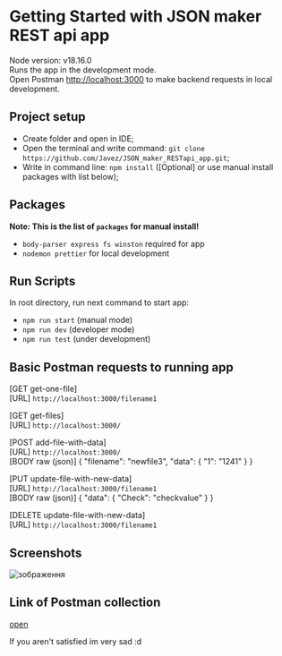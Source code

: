 # Getting Started with JSON maker REST api app

Node version: v18.16.0\
Runs the app in the development mode.\
Open Postman [http://localhost:3000](http://localhost:3000) to make backend requests in local development.

## Project setup

-   Create folder and open in IDE;
-   Open the terminal and write command: `git clone https://github.com/Javez/JSON_maker_RESTapi_app.git`;
-   Write in command line: `npm install` ([Optional] or use manual install packages with list below);

## Packages

**Note: This is the list of `packages` for manual install!**

-   `body-parser express fs winston` required for app
-   `nodemon prettier` for local development

## Run Scripts

In root directory, run next command to start app:

-   `npm run start` (manual mode)
-   `npm run dev` (developer mode)
-   `npm run test` (under development)

## Basic Postman requests to running app

[GET get-one-file]\
[URL] `http://localhost:3000/filename1`

[GET get-files]\
[URL] `http://localhost:3000/`

[POST add-file-with-data]\
[URL] `http://localhost:3000/`\
[BODY raw (json)] { "filename": "newfile3", "data": { "1": "1241" } }

[PUT update-file-with-new-data]\
[URL] `http://localhost:3000/filename1`\
[BODY raw (json)] { "data": { "Check": "checkvalue" } }

[DELETE update-file-with-new-data]\
[URL] `http://localhost:3000/filename1`

## Screenshots
![зображення](https://github.com/Javez/JSON_maker_RESTapi_app/assets/66317972/47600e19-25f0-4c0e-811b-54003e15e65e)

## Link of Postman collection
[open](https://crimson-desert-437459.postman.co/workspace/Team-Workspace~0e0b9352-6290-4318-842d-907c7cceafef/collection/23640783-1cfe1d08-2180-4fc4-82ca-1069a9d19dcf?action=share&creator=23640783)


If you aren't satisfied im very sad :d
